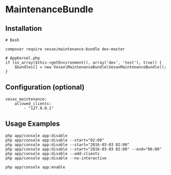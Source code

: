 # MaintenanceBundle

## Installation
```
# Bash

composer require vesax/maintenance-bundle dev-master
```

```
# AppKernel.php
if (in_array($this->getEnvironment(), array('dev', 'test'), true)) {
    $bundles[] = new Vesax\MaintenanceBundle\VesaxMaintenanceBundle();
}
```

## Configuration (optional)
```
vesax_maintenance:
    allowed_clients:
        - "127.0.0.1"
```

## Usage Examples
```
php app/console app:disable
php app/console app:disable --start="02:00"
php app/console app:disable --start="2016-03-03 02:00"
php app/console app:disable --start="2016-03-03 02:00" --end="06:00"
php app/console app:disable --add-clients
php app/console app:disable --no-interactive

php app/console app:enable
```
